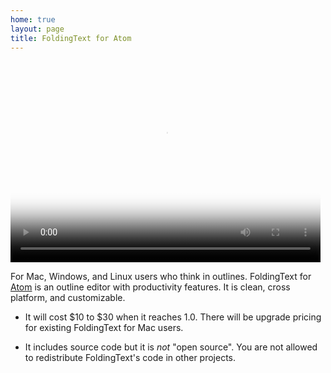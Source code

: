 ```yaml
---
home: true
layout: page
title: FoldingText for Atom
---
```


<p>
  <video class="banner" width="496" height="322" poster="poster.png" autoplay loop>
    <source src="foldingtext-atom.mp4" type="video/mp4">
    Your browser does not support the video tag.
  </video>
</p>

For Mac, Windows, and Linux users who think in outlines. FoldingText for [Atom](https://atom.io) is an outline editor with productivity features. It is clean, cross platform, and customizable.

- It will cost $10 to $30 when it reaches 1.0. There will be upgrade pricing for existing FoldingText for Mac users.

- It includes source code but it is *not* "open source". You are not allowed to redistribute FoldingText's code in other projects.